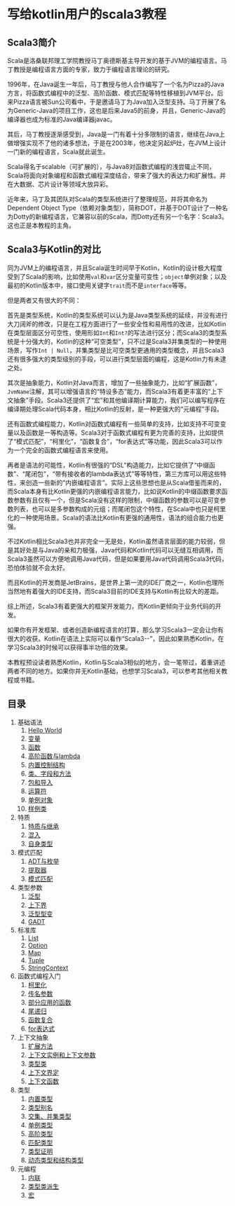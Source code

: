 # 写给kotlin用户的scala3教程

## Scala3简介

Scala是洛桑联邦理工学院教授马丁奥德斯基主导开发的基于JVM的编程语言。马丁教授是编程语言方面的专家，致力于编程语言理论的研究。

1996年，在Java诞生一年后，马丁教授与他人合作编写了一个名为Pizza的Java方言，将函数式编程中的泛型、高阶函数、模式匹配等特性移植到JVM平台。后来Pizza语言被Sun公司看中，于是邀请马丁为Java加入泛型支持。马丁开展了名为Generic-Java的项目工作，这也是后来Java5的前身，并且，Generic-Java的编译器也成为标准的Java编译器javac。

其后，马丁教授逐渐感受到，Java是一门有着十分多限制的语言，继续在Java上做增强实现不了他的诸多想法，于是在2003年，他决定另起炉灶，在JVM上设计一门新的编程语言，Scala就此诞生。

Scala得名于scalable（可扩展的），与Java8对函数式编程的浅尝辄止不同，Scala将面向对象编程和函数式编程深度结合，带来了强大的表达力和扩展性。并在大数据、芯片设计等领域大放异彩。

近年来，马丁及其团队对Scala的类型系统进行了整理规范，并将其命名为Dependent Object Type（依赖对象类型），简称DOT，并基于DOT设计了一种名为Dotty的新编程语言，它兼容以前的Scala，而Dotty还有另一个名字：Scala3。这也正是本教程的主角。

## Scala3与Kotlin的对比

同为JVM上的编程语言，并且Scala诞生时间早于Kotlin，Kotlin的设计极大程度受到了Scala的影响，比如使用`val`和`var`区分变量可变性；`object`单例对象；以及最初的Kotlin版本中，接口使用关键字`trait`而不是`interface`等等。

但是两者又有很大的不同：

首先是类型系统，Kotlin的类型系统可以认为是Java类型系统的延续，并没有进行大刀阔斧的修改，只是在工程方面进行了一些安全性和易用性的改进，比如Kotlin在类型层面区分可空性，使用形如`Int`和`Int?`的写法进行区分；而Scala3的类型系统是十分强大的，Kotlin的这种“可空类型”，只不过是Scala3并集类型的一种使用场景，写作`Int | Null`，并集类型是比可空类型更通用的类型概念，并且Scala3还有很多强大的类型级别的手段，可以进行类型层面的编程，这是Kotlin力有未逮之处。

其次是抽象能力，Kotlin对Java而言，增加了一些抽象能力，比如“扩展函数”，`JvmName`注解，其可以增强语言的“特设多态”能力，而Scala3有着更丰富的“上下文抽象”手段。Scala3还提供了“宏”和其他编译期计算能力，我们可以编写程序在编译期处理Scala代码本身，相比Kotlin的反射，是一种更强大的“元编程”手段。

还有函数式编程能力，Kotlin对函数式编程有一些简单的支持，比如支持不可变变量以及函数是一等构造等。Scala3对于函数式编程有更为完善的支持，比如提供了“模式匹配”，“柯里化”，“函数复合”，“for表达式”等功能，因此Scala3可以作为一个完全的函数式编程语言来使用。

再者是语法的可能性，Kotlin有很强的“DSL”构造能力，比如它提供了“中缀函数”、“尾闭包”，“带有接收者的lambda表达式”等等特性，第三方库可以用这些特性，来创造一些新的“内嵌编程语言”。实际上这些思想也是从Scala借鉴而来的，而Scala本身有比Kotlin更强的内嵌编程语言能力，比如说Kotlin的中缀函数要求函数参数有且仅有一个，但是Scala没有这样的限制，中缀函数的参数可以是可变参数列表，也可以是多参数构成的元组；而尾闭包这个特性，在Scala中也只是柯里化的一种使用场景。Scala的语法比Kotlin有更强的通用性，语法的组合能力也更强。

不过Kotlin相比Scala3也并非完全一无是处，Kotlin虽然语言层面的能力较弱，但是其好处是与Java的亲和力极强，Java代码和Kotlin代码可以无缝互相调用，而Scala3虽然可以方便地调用Java代码，但是如果要用Java代码调用Scala3代码，恐怕体验就不会太好。

而且Kotlin的开发商是JetBrains，是世界上第一流的IDE厂商之一，Kotlin也理所当然地有着强大的IDE支持，而Scala3目前的IDE支持与Kotlin有比较大的差距。

综上所述，Scala3有着更强大的框架开发能力，而Kotlin更倾向于业务代码的开发。

如果你有开发框架、或者创造新编程语言的打算，那么学习Scala3一定会让你有很大的收获。Kotlin在语法上实际可以看作“Scala3--”，因此如果熟悉Kotlin，在学习Scala3的时候可以获得事半功倍的效果。

本教程预设读者熟悉Kotlin，Kotlin与Scala3相似的地方，会一笔带过，着重讲述两者不同的地方。如果你并无Kotlin基础，也想学习Scala3，可以参考其他相关教程或书籍。

## 目录

1. 基础语法
   1. [Hello World](https://github.com/wz7982/scala3-tutorial-for-kotlin-users/blob/main/1.1%20HelloWorld.md)
   2. [变量](https://github.com/wz7982/scala3-tutorial-for-kotlin-users/blob/main/1.2%20%E5%8F%98%E9%87%8F.md)
   3. [函数](https://github.com/wz7982/scala3-tutorial-for-kotlin-users/blob/main/1.3%20%E5%87%BD%E6%95%B0.md)
   4. [高阶函数与lambda](https://github.com/wz7982/scala3-tutorial-for-kotlin-users/blob/main/1.4%20%E9%AB%98%E9%98%B6%E5%87%BD%E6%95%B0%E4%B8%8Elambda.md)
   5. [内置控制结构](https://github.com/wz7982/scala3-tutorial-for-kotlin-users/blob/main/1.5%20%E5%86%85%E7%BD%AE%E6%8E%A7%E5%88%B6%E7%BB%93%E6%9E%84.md)
   6. [类、字段和方法](https://github.com/wz7982/scala3-tutorial-for-kotlin-users/blob/main/1.6%20%E7%B1%BB%E3%80%81%E5%AD%97%E6%AE%B5%E5%92%8C%E6%96%B9%E6%B3%95.md)
   7. [包和导入](https://github.com/wz7982/scala3-tutorial-for-kotlin-users/blob/main/1.7%20%E5%8C%85%E5%92%8C%E5%AF%BC%E5%85%A5.md)
   8. [运算符](https://github.com/wz7982/scala3-tutorial-for-kotlin-users/blob/main/1.8%20%E8%BF%90%E7%AE%97%E7%AC%A6.md)
   9. [单例对象](https://github.com/wz7982/scala3-tutorial-for-kotlin-users/blob/main/1.9%20%E5%8D%95%E4%BE%8B%E5%AF%B9%E8%B1%A1.md)
   10. [样例类](https://github.com/wz7982/scala3-tutorial-for-kotlin-users/blob/main/1.10%20%E6%A0%B7%E4%BE%8B%E7%B1%BB.md)
2. 特质
   1. [特质与继承](https://github.com/wz7982/scala3-tutorial-for-kotlin-users/blob/main/2.1%20%E7%89%B9%E8%B4%A8%E4%B8%8E%E7%BB%A7%E6%89%BF.md)
   2. [混入](https://github.com/wz7982/scala3-tutorial-for-kotlin-users/blob/main/2.2%20%E6%B7%B7%E5%85%A5.md)
   3. [自身类型](https://github.com/wz7982/scala3-tutorial-for-kotlin-users/blob/main/2.3%20%E8%87%AA%E8%BA%AB%E7%B1%BB%E5%9E%8B.md)
3. 模式匹配
   1. [ADT与枚举](https://github.com/wz7982/scala3-tutorial-for-kotlin-users/blob/main/3.1%20ADT%E4%B8%8E%E6%9E%9A%E4%B8%BE.md)
   2. [提取器](https://github.com/wz7982/scala3-tutorial-for-kotlin-users/blob/main/3.2%20%E6%8F%90%E5%8F%96%E5%99%A8.md)
   3. [模式匹配](https://github.com/wz7982/scala3-tutorial-for-kotlin-users/blob/main/3.3%20%E6%A8%A1%E5%BC%8F%E5%8C%B9%E9%85%8D.md)
4. 类型参数
   1. [泛型](https://github.com/wz7982/scala3-tutorial-for-kotlin-users/blob/main/4.1%20%E6%B3%9B%E5%9E%8B.md)
   2. [上下界](https://github.com/wz7982/scala3-tutorial-for-kotlin-users/blob/main/4.2%20%E4%B8%8A%E4%B8%8B%E7%95%8C.md)
   3. [泛型型变](https://github.com/wz7982/scala3-tutorial-for-kotlin-users/blob/main/4.3%20%E6%B3%9B%E5%9E%8B%E5%9E%8B%E5%8F%98.md)
   4. [GADT](https://github.com/wz7982/scala3-tutorial-for-kotlin-users/blob/main/4.4%20GADT.md)
5. 标准库
   1. [List](https://github.com/wz7982/scala3-tutorial-for-kotlin-users/blob/main/5.1%20List.md)
   2. [Option](https://github.com/wz7982/scala3-tutorial-for-kotlin-users/blob/main/5.2%20Option.md)
   3. [Map](https://github.com/wz7982/scala3-tutorial-for-kotlin-users/blob/main/5.3%20Map.md)
   4. [Tuple](https://github.com/wz7982/scala3-tutorial-for-kotlin-users/blob/main/5.4%20Tuple.md)
   5. [StringContext](https://github.com/wz7982/scala3-tutorial-for-kotlin-users/blob/main/5.5%20StringContext.md)
6. 函数式编程入门
   1. [柯里化](https://github.com/wz7982/scala3-tutorial-for-kotlin-users/blob/main/6.1%20%E6%9F%AF%E9%87%8C%E5%8C%96.md)
   2. [传名参数](https://github.com/wz7982/scala3-tutorial-for-kotlin-users/blob/main/6.2%20%E4%BC%A0%E5%90%8D%E5%8F%82%E6%95%B0.md)
   3. [部分应用的函数](https://github.com/wz7982/scala3-tutorial-for-kotlin-users/blob/main/6.3%20%E9%83%A8%E5%88%86%E5%BA%94%E7%94%A8%E7%9A%84%E5%87%BD%E6%95%B0.md)
   4. [尾递归](https://github.com/wz7982/scala3-tutorial-for-kotlin-users/blob/main/6.4%20%E5%B0%BE%E9%80%92%E5%BD%92.md)
   5. [函数复合](https://github.com/wz7982/scala3-tutorial-for-kotlin-users/blob/main/6.5%20%E5%87%BD%E6%95%B0%E5%A4%8D%E5%90%88.md)
   6. [for表达式](https://github.com/wz7982/scala3-tutorial-for-kotlin-users/blob/main/6.6%20for%E8%A1%A8%E8%BE%BE%E5%BC%8F.md)
7. 上下文抽象
   1. [扩展方法](https://github.com/wz7982/scala3-tutorial-for-kotlin-users/blob/main/7.1%20%E6%89%A9%E5%B1%95%E6%96%B9%E6%B3%95.md)
   2. [上下文实例和上下文参数](https://github.com/wz7982/scala3-tutorial-for-kotlin-users/blob/main/7.2%20%E4%B8%8A%E4%B8%8B%E6%96%87%E5%AE%9E%E4%BE%8B.md)
   3. [类型类](https://github.com/wz7982/scala3-tutorial-for-kotlin-users/blob/main/7.3%20%E7%B1%BB%E5%9E%8B%E7%B1%BB.md)
   4. [上下文界定](https://github.com/wz7982/scala3-tutorial-for-kotlin-users/blob/main/7.4%20%E4%B8%8A%E4%B8%8B%E6%96%87%E7%95%8C%E5%AE%9A.md)
   5. [上下文函数](https://github.com/wz7982/scala3-tutorial-for-kotlin-users/blob/main/7.5%20%E4%B8%8A%E4%B8%8B%E6%96%87%E5%87%BD%E6%95%B0.md)
8. 类型
   1. [内置类型](https://github.com/wz7982/scala3-tutorial-for-kotlin-users/blob/main/8.1%20%E5%86%85%E7%BD%AE%E7%B1%BB%E5%9E%8B.md)
   2. [类型别名](https://github.com/wz7982/scala3-tutorial-for-kotlin-users/blob/main/8.2%20%E7%B1%BB%E5%9E%8B%E5%88%AB%E5%90%8D.md)
   3. [交集、并集类型](https://github.com/wz7982/scala3-tutorial-for-kotlin-users/blob/main/8.3%20%E4%BA%A4%E9%9B%86%E3%80%81%E5%B9%B6%E9%9B%86%E7%B1%BB%E5%9E%8B.md)
   4. [单例类型](https://github.com/wz7982/scala3-tutorial-for-kotlin-users/blob/main/8.4%20%E5%8D%95%E4%BE%8B%E7%B1%BB%E5%9E%8B.md)
   5. [高阶类型](https://github.com/wz7982/scala3-tutorial-for-kotlin-users/blob/main/8.5%20%E9%AB%98%E9%98%B6%E7%B1%BB%E5%9E%8B.md)
   6. [匹配类型](https://github.com/wz7982/scala3-tutorial-for-kotlin-users/blob/main/8.6%20%E5%8C%B9%E9%85%8D%E7%B1%BB%E5%9E%8B.md)
   7. [类型证明](https://github.com/wz7982/scala3-tutorial-for-kotlin-users/blob/main/8.7%20%E7%B1%BB%E5%9E%8B%E8%AF%81%E6%98%8E.md)
   8. [动态类型和结构类型](https://github.com/wz7982/scala3-tutorial-for-kotlin-users/blob/main/8.8%20%E5%8A%A8%E6%80%81%E7%B1%BB%E5%9E%8B%E5%92%8C%E7%BB%93%E6%9E%84%E7%B1%BB%E5%9E%8B.md)
9. 元编程
   1. [内联](https://github.com/wz7982/scala3-tutorial-for-kotlin-users/blob/main/9.1%20%E5%86%85%E8%81%94.md)
   2. [类型类派生](https://github.com/wz7982/scala3-tutorial-for-kotlin-users/blob/main/9.2%20%E7%B1%BB%E5%9E%8B%E7%B1%BB%E6%B4%BE%E7%94%9F.md)
   3. [宏](https://github.com/wz7982/scala3-tutorial-for-kotlin-users/blob/main/9.3%20%E5%AE%8F.md)
